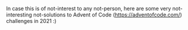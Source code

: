 In case this is of not-interest to any not-person, here are some very not-interesting not-solutions to Advent of Code (https://adventofcode.com/) challenges in 2021 :)

